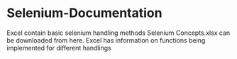 # Selenium-Documentation
Excel contain basic selenium handling methods
Selenium Concepts.xlsx can be downloaded from here.
Excel has information on functions being implemented for different handlings

